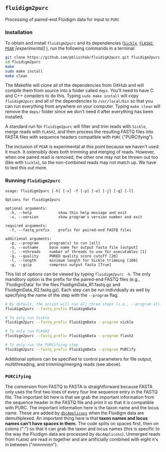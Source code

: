 ## `fluidigm2purc`

Processing of paired-end Fluidigm data for input to `PURC`

### Installation

To obtain and install `fluidigm2purc` and its dependencies
([`Sickle`](https://github.com/najoshi/sickle),
[`FLASH2`](https://github.com/dstreett/FLASH2),
[`PEAR`](https://github.com/xflouris/PEAR) _[experimental]_ ),
run the following commands in a terminal:

```bash
git clone https://github.com/pblischak/fluidigm2purc.git fluidigm2purc
cd fluidigm2purc
make
sudo make install
make clean
```

The Makefile will clone all of the dependencies from GitHub and will compile
them from source into a folder called `deps`. You'll need to have C and C++ compilers
to do this. Typing `sudo make install` will copy
`fluidigm2purc` and all of the dependencies to `/usr/local/bin` so that you can
run everything from anywhere on your computer. Typing `make clean` will remove the
`deps/` folder since we don't need it after everything has been installed.

A standard run for `fluidigm2purc` will filter and trim reads with `Sickle`, merge
reads with `FLASH2`, and then process the resulting FASTQ files into FASTA files
with sequence headers compatible with `PURC` ("PURCifying").

The inclusion of `PEAR` is experimental at this point because we haven't used it much.
It ostensibly does both trimming and merging of reads. However, when one paired
read is removed, the other one may not be thrown out too (like with `Sickle`), so
the non-combined reads may not match up. We have to test this out more.

### Running `fluidigm2purc`

```
usage: fluidigm2purc [-h] [-v] -f [-p] [-o] [-j] [-q] [-l]

Options for fluidigm2purc

optional arguments:
  -h, --help            show this help message and exit
  -v, --version         show program's version number and exit

required arguments:
  -f, --fastq_prefix    prefix for paired-end FASTQ files

additional arguments:
  -p, --program     program(s) to run [all]
  -o, --outname     base name for output fasta file [output]
  -j, --nthreads    number of threads to use for executables [1]
  -q, --quality     PHRED quality score cutoff [20]
  -l, --length      minimum length for Sickle trimming [100]
  -g, --gzip        compress output fasta [True]
```

This list of options can be viewed by typing `fluidigm2purc -h`. The only manditory
option is the prefix for the paired-end FASTQ files (e.g., 'FluidigmData' for the files
FluidigmData_R1.fastq.gz and FluidigmData_R2.fastq.gz). Each step can be run individually
as well by specifying the name of the step with the `--program` flag.

```bash
# By default, the script will run all three steps (i.e., --program all)
fluidigm2purc --fastq_prefix FluidigmData

# To only run Sickle
fluidigm2purc --fastq_prefix FluidigmData --program sickle

# To only run FLASH2
fluidigm2purc --fastq_prefix FluidigmData --program flash2

# To only run the PURCifying step
fluidigm2purc --fastq_prefix FluidigmData --program PURCify
```

Additional options can be specified to control parameters for file output,
multithreading, and trimming/merging reads (see above).

### `PURCifying`

The conversion from FASTQ to FASTA is straightforward because FASTA only uses the
first two lines of every four line sequence entry in the FASTQ file. The important
bit here is that we grab the important information from the sequence header in
the FASTQ file and print it so that it is compatible with PURC. The important information
here is the taxon name and the locus name. These are added by
[`dbcAmplicons`](https://github.com/msettles/dbcAmplicons) when the Fluidigm
data are demultiplexed. An important thing here is that **taxon names and locus names can't
have spaces in them.** The code splits on spaces first, then on colons (":") so that it can
grab the taxon and locus names (this is specific to the way the Fluidigm data are processed
by `dbcAmplicons`). Unmerged reads from `FLASH2` are read in together and are
artificially combined with eight n's in between ("nnnnnnnn").
